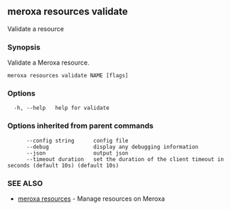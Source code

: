 ## meroxa resources validate

Validate a resource

### Synopsis

Validate a Meroxa resource.

```
meroxa resources validate NAME [flags]
```

### Options

```
  -h, --help   help for validate
```

### Options inherited from parent commands

```
      --config string      config file
      --debug              display any debugging information
      --json               output json
      --timeout duration   set the duration of the client timeout in seconds (default 10s) (default 10s)
```

### SEE ALSO

* [meroxa resources](meroxa_resources.md)	 - Manage resources on Meroxa


